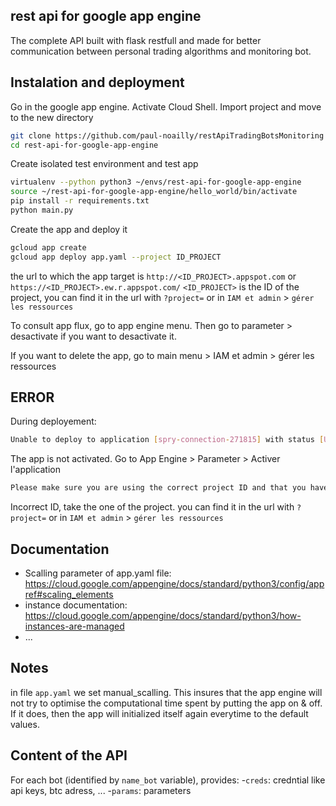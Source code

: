 ## rest api for google app engine
The complete API built with flask restfull and made for better communication between personal trading algorithms and monitoring bot.

## Instalation and deployment

Go in the google app engine.
Activate Cloud Shell.
Import project and move to the new directory
```sh
git clone https://github.com/paul-noailly/restApiTradingBotsMonitoring
cd rest-api-for-google-app-engine
```
Create isolated test environment and test app
```sh
virtualenv --python python3 ~/envs/rest-api-for-google-app-engine
source ~/rest-api-for-google-app-engine/hello_world/bin/activate
pip install -r requirements.txt
python main.py
```
Create the app and deploy it
```sh
gcloud app create
gcloud app deploy app.yaml --project ID_PROJECT
```
the url to which the app target is `http://<ID_PROJECT>.appspot.com` or `https://<ID_PROJECT>.ew.r.appspot.com/`
`<ID_PROJECT>` is the ID of the project, you can find it in the url with `?project=` or in `IAM et admin` > `gérer les ressources` 

To consult app flux, go to app engine menu.
Then go to parameter > desactivate if you want to desactivate it.

If you want to delete the app, go to main menu > IAM et admin > gérer les ressources

## ERROR
During deployement:
```sh
Unable to deploy to application [spry-connection-271815] with status [USER_DISABLED]: Deploying to stopped apps is not allowed.
```
The app is not activated. Go to App Engine > Parameter > Activer l'application


```sh
Please make sure you are using the correct project ID and that you have permission to view applications on the project.
```
Incorrect ID, take the one of the project. you can find it in the url with `?project=` or in `IAM et admin` > `gérer les ressources` 


## Documentation 
- Scalling parameter of app.yaml file: https://cloud.google.com/appengine/docs/standard/python3/config/appref#scaling_elements
- instance documentation: https://cloud.google.com/appengine/docs/standard/python3/how-instances-are-managed
- ...


## Notes
in file `app.yaml` we set manual_scalling. This insures that the app engine will not try to optimise the computational time spent by putting the app on & off. If it does, then the app will initialized itself again everytime to the default values.

## Content of the API

For each bot (identified by `name_bot` variable), provides:
-`creds`: credntial like api keys, btc adress, ...
-`params`: parameters


